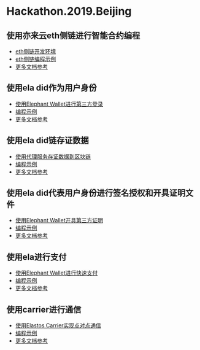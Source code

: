 # Hackathon.2019.Beijing

## 使用亦来云eth侧链进行智能合约编程

- [eth侧链开发环境]()
- [eth侧链编程示例]()
- [更多文档参考]()

## 使用ela did作为用户身份

- [使用Elephant Wallet进行第三方登录](./how_to_login_with_did.md)
- [编程示例](./how_to_login_with_did.html)
- [更多文档参考]()

## 使用ela did链存证数据

- [使用代理服务存证数据到区块链](https://github.com/elastos/Hackathon.2019.Beijing/blob/master/使用代理服务存证数据到区块链.md)
- [编程示例](https://github.com/elastos/Elastos.SDK.DIDClient.Java/blob/master/sample/src/main/java/sample/com/upChain/UpChainSample.java)
- [更多文档参考](https://did-client-java-api.readthedocs.io/en/latest/)

## 使用ela did代表用户身份进行签名授权和开具证明文件

- [使用Elephant Wallet开具第三方证明]()
- [编程示例]()
- [更多文档参考]()

## 使用ela进行支付

- [使用Elephant Wallet进行快速支付](./how_to_pay_ela.md)
- [编程示例](./how_to_pay_ela.html)
- [更多文档参考]()

## 使用carrier进行通信

- [使用Elastos Carrier实现点对点通信](./carrier/doc.md)
- [编程示例](./carrier/domo.md)
- [更多文档参考](./carrier/more.md)
